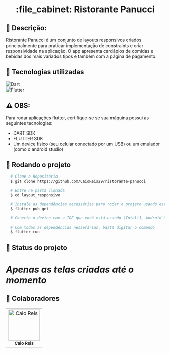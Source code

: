 <h1 align="center">:file_cabinet: Ristorante Panucci</h1>
 


## :memo: Descrição:

<p>Ristorante Panucci é um conjunto de layouts responsivos criados principalmente para praticar implementação de constraints e criar responsividade na aplicação. O app apresenta cardápios de comidas e bebidas dos mais variados tipos e também com a página de pagamento.</p>

## :wrench: Tecnologias utilizadas

![Dart](https://img.shields.io/badge/Dart-0D1117?style=for-the-badge&logo=dart&logoColor=0175C2)&nbsp;<br>
![Flutter](https://img.shields.io/badge/Flutter-0D1117?style=for-the-badge&logo=flutter&logoColor=0175C2)&nbsp;

## ⚠️ OBS:

 Para rodar aplicações flutter, certifique-se se sua máquina possui as seguintes tecnologias:
- DART SDK
- FLUTTER SDK
- Um device físico (seu celular conectado por um USB) ou um emulador (como o android studio)


## :rocket: Rodando o projeto

```bash
  # Clone o Repositório
  $ git clone https://github.com/CaioReis29/ristorante-panucci
```
```bash
  # Entre na pasta clonada
  $ cd layout_responsivo
```

```bash
  # Instale as dependências necessárias para rodar o projeto usando este comando
  $ flutter pub get
```

```bash
  # Conecte o device com a IDE que você está usando (InteliJ, Android Studio ou VS Code)
```

```bash
  # Com todas as dependências nesserárias, basta digitar o comando
  $ flutter run
```
## :dart: Status do projeto
# *Apenas as telas criadas até o momento*

## :handshake: Colaboradores
<table>
  <tr>
    <td align="center">
      <a href="http://github.com/CaioReis29">
        <img src="https://github.com/CaioReis29.png" width="100px;" alt="Caio Reis"/><br>
        <sub>
          <b>Caio Reis</b>
        </sub>
      </a>
    </td>
  </tr>
</table>
